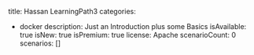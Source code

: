title: Hassan LearningPath3
categories:
  - docker
description: Just an Introduction plus some Basics
isAvailable: true
isNew: true
isPremium: true
license: Apache
scenarioCount: 0
scenarios: []
